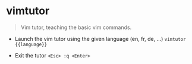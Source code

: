 # vimtutor
> Vim tutor, teaching the basic vim commands.

- Launch the vim tutor using the given language (en, fr, de, ...)
`vimtutor {{language}}`

- Exit the tutor
`<Esc> :q <Enter>`
